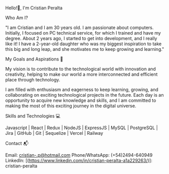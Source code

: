 Hello!👋, I'm Cristian Peralta

Who Am I?

"I am Cristian and I am 30 years old. I am passionate about computers. Initially, I focused on PC technical service, for which I trained and have my degree. 
About 2 years ago, I started to get into development, and I really like it! I have a 2-year-old daughter who was my biggest inspiration to take this big and long leap, 
 and she motivates me to keep growing and learning."


My Goals and Aspirations 🚀

My vision is to contribute to the technological world with innovation and creativity, helping to make our world a more interconnected and efficient place through technology.

I am filled with enthusiasm and eagerness to keep learning, growing, and collaborating on exciting technological projects in the future. Each day is an opportunity to acquire new knowledge and skills, and I am committed to making the most of this exciting journey in the digital universe.


Skills and Technologies 💻

Javascript | React | Redux | NodeJS | ExpressJS | MySQL | PostgreSQL | Jira | GitHub | Git | Sequelize | Vercel | Railway



Contact 📬


Email: cristian-.p@hotmail.com
Phone/WhatsApp: (+54)2494-640949
LinkedIn: [(https://www.linkedin.com/in/cristian-peralta-a1a229263/)]: cristian-peralta



